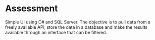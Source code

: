 # Assessment
Simple UI using C# and SQL Server. The objective is to pull data from a freely available API, store the data in a database and make the results available through an interface that can be filtered.
